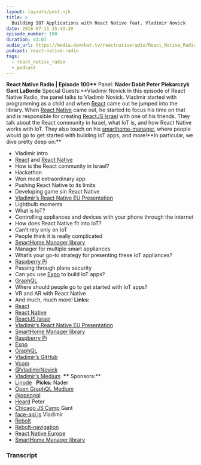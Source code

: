 ```yaml
---
layout: layouts/post.njk
title: >
  Building IOT Applications with React Native feat. Vladimir Novick
date: 2018-07-11 15:43:20
episode_number: 100
duration: 43:07
audio_url: https://media.devchat.tv/reactnativeradio/React_Native_Radio_Episode_100.mp3
podcast: react-native-radio
tags:
  - react_native_radio
  - podcast
---
```


**React Native Radio | Episode 100\*\*** Panel: **Nader Dabit Peter Piekarczyk Gant LaBorde** Special Guests:**Vladimir Novick In this episode of React Native Radio, the panel talks to Vladimir Novick. Vladimir started with programming as a child and when [React](https://reactjs.org/) came out he jumped into the library. When [React Native](https://facebook.github.io/react-native/) came out, he started to focus his time on that and is responsible for creating [ReactJS Israel](https://www.meetup.com/React-Israel/) with one of his friends. They talk about the React community in Israel, what IoT is, and how React Native works with IoT. They also touch on his [smarthome-manager](https://github.com/vnovick/smarthome-manager), where people would go to get started with building IoT apps, and more!**In particular, we dive pretty deep on:\*\*

- Vladimir intro
- [React](https://reactjs.org/) and [React Native](https://facebook.github.io/react-native/)
- How is the React community in Israel?
- Hackathon
- Won most extraordinary app
- Pushing React Native to its limits
- Developing game sin React Native
- [Vladimir’s React Native EU Presentation](https://www.youtube.com/watch?v=5HOrnnQYpwc)
- Lightbulb moments
- What is IoT?
- Controlling appliances and devices with your phone through the internet
- How does React Native fit into IoT?
- Can’t rely only on IoT
- People think it is really complicated
- [SmartHome Manager library](https://github.com/vnovick/smarthome-manager)
- Manager for multiple smart appliances
- What’s your go-to strategy for presenting these IoT appliances?
- [Raspberry Pi](https://www.raspberrypi.org/)
- Passing through plane security
- Can you use [Expo](https://expo.io/) to build IoT apps?
- [GraphQL](https://graphql.org/)
- Where should people go to get started with IoT apps?
- VR and AR with React Native
- And much, much more!
  **Links:**
- [React](https://reactjs.org/)
- [React Native](https://facebook.github.io/react-native/)
- [ReactJS Israel](https://www.meetup.com/React-Israel/)
- [Vladimir’s React Native EU Presentation](https://www.youtube.com/watch?v=5HOrnnQYpwc)
- [SmartHome Manager library](https://github.com/vnovick/smarthome-manager)
- [Raspberry Pi](https://www.raspberrypi.org/)
- [Expo](https://expo.io/)
- [GraphQL](https://graphql.org/)
- [Vladimir’s GitHub](https://github.com/vnovick)
- [Vcom](https://vnovick.com/)
- [@VladimirNovick](https://twitter.com/vladimirnovick?lang=en)
- [Vladimir’s Medium](https://medium.com/@VladimirNovick)
  **&nbsp;\*\*** Sponsors:\*\*
- [Linode](https://promo.linode.com/reactnativeradio/) **&nbsp;**
  **Picks:** Nader
- [Open GraphQL Medium](https://medium.com/open-graphql)
- [@opengql](https://twitter.com/opengql?lang=en)
- [Heard](https://github.com/dabit3/heard)
  Peter
- [Chicago JS Camp](https://chicagojs.org/)
  Gant
- [face-api.js](https://github.com/justadudewhohacks/face-api.js)
  Vladimir
- [Rebolt](https://github.com/callstackincubator/rebolt)
- [Rebolt-navigation](https://github.com/callstackincubator/rebolt-navigation)
- [React Native Europe](https://react-native.eu/)
- [SmartHome Manager library](ovick/smarthome-m)

### Transcript
